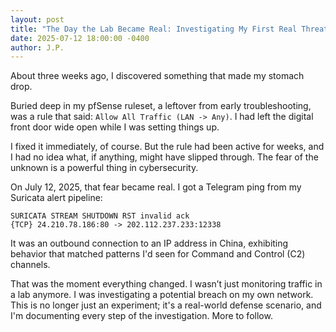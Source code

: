 ```yaml
---
layout: post
title: "The Day the Lab Became Real: Investigating My First Real Threat"
date: 2025-07-12 18:00:00 -0400
author: J.P.
---
```


About three weeks ago, I discovered something that made my stomach drop.

Buried deep in my pfSense ruleset, a leftover from early troubleshooting, was a rule that said: `Allow All Traffic (LAN -> Any)`. I had left the digital front door wide open while I was setting things up.

I fixed it immediately, of course. But the rule had been active for weeks, and I had no idea what, if anything, might have slipped through. The fear of the unknown is a powerful thing in cybersecurity.

On July 12, 2025, that fear became real. I got a Telegram ping from my Suricata alert pipeline:

```
SURICATA STREAM SHUTDOWN RST invalid ack
{TCP} 24.210.78.186:80 -> 202.112.237.233:12338
```

It was an outbound connection to an IP address in China, exhibiting behavior that matched patterns I'd seen for Command and Control (C2) channels.

That was the moment everything changed. I wasn’t just monitoring traffic in a lab anymore. I was investigating a potential breach on my own network. This is no longer just an experiment; it's a real-world defense scenario, and I'm documenting every step of the investigation. More to follow.
